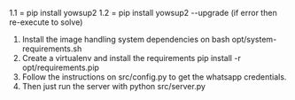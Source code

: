1.1 = pip install yowsup2
1.2 = pip install yowsup2 --upgrade (if error then re-execute to solve)





1. Install the image handling system dependencies on bash opt/system-requirements.sh
2. Create a virtualenv and install the requirements pip install -r opt/requirements.pip
3. Follow the instructions on src/config.py to get the whatsapp credentials.
4. Then just run the server with python src/server.py
